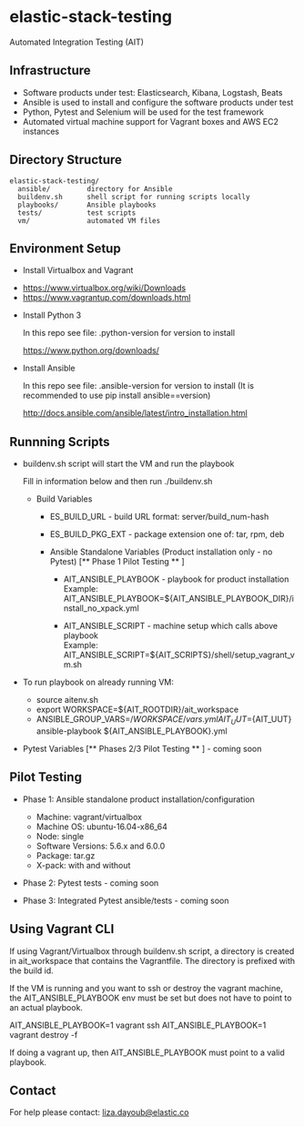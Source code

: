 # elastic-stack-testing

Automated Integration Testing (AIT)

## Infrastructure

 - Software products under test: Elasticsearch, Kibana, Logstash, Beats
 - Ansible is used to install and configure the software products under test
 - Python, Pytest and Selenium will be used for the test framework
 - Automated virtual machine support for Vagrant boxes and AWS EC2 instances

## Directory Structure

```
elastic-stack-testing/
  ansible/         directory for Ansible
  buildenv.sh      shell script for running scripts locally
  playbooks/       Ansible playbooks
  tests/           test scripts
  vm/              automated VM files
```

## Environment Setup

 * Install Virtualbox and Vagrant

  - https://www.virtualbox.org/wiki/Downloads
  - https://www.vagrantup.com/downloads.html

* Install Python 3

  In this repo see file: .python-version for version to install

  https://www.python.org/downloads/

* Install Ansible

  In this repo see file: .ansible-version for version to install (It is recommended to use pip install ansible==version)

  http://docs.ansible.com/ansible/latest/intro_installation.html

## Runnning Scripts

* buildenv.sh script will start the VM and run the playbook

  Fill in information below and then run ./buildenv.sh   

  - Build Variables
    - ES_BUILD_URL - build URL format: server/build_num-hash   
    - ES_BUILD_PKG_EXT - package extension one of: tar, rpm, deb

    - Ansible Standalone Variables (Product installation only - no Pytest) [** Phase 1 Pilot Testing ** ]
      - AIT_ANSIBLE_PLAYBOOK - playbook for product installation   
        Example: AIT_ANSIBLE_PLAYBOOK=${AIT_ANSIBLE_PLAYBOOK_DIR}/install_no_xpack.yml

      - AIT_ANSIBLE_SCRIPT - machine setup which calls above playbook      
        Example: AIT_ANSIBLE_SCRIPT=${AIT_SCRIPTS}/shell/setup_vagrant_vm.sh   

* To run playbook on already running VM:
    - source aitenv.sh
    - export WORKSPACE=${AIT_ROOTDIR}/ait_workspace
    - ANSIBLE_GROUP_VARS=/${WORKSPACE}/vars.yml AIT_UUT=${AIT_UUT} ansible-playbook ${AIT_ANSIBLE_PLAYBOOK}.yml


* Pytest Variables [** Phases 2/3 Pilot Testing ** ] - coming soon

## Pilot Testing

  - Phase 1: Ansible standalone product installation/configuration
      - Machine: vagrant/virtualbox
      - Machine OS: ubuntu-16.04-x86_64
      - Node: single
      - Software Versions: 5.6.x and 6.0.0
      - Package: tar.gz
      - X-pack: with and without  


  - Phase 2: Pytest tests - coming soon

  - Phase 3: Integrated Pytest ansible/tests - coming soon

## Using Vagrant CLI

  If using Vagrant/Virtualbox through buildenv.sh script, a directory is created in ait_workspace
  that contains the Vagrantfile.  The directory is prefixed with the build id.  

  If the VM is running and you want to ssh or destroy the vagrant machine, the AIT_ANSIBLE_PLAYBOOK env must
  be set but does not have to point to an actual playbook.

  AIT_ANSIBLE_PLAYBOOK=1 vagrant ssh
  AIT_ANSIBLE_PLAYBOOK=1 vagrant destroy -f

  If doing a vagrant up, then AIT_ANSIBLE_PLAYBOOK must point to a valid playbook.

## Contact

  For help please contact: liza.dayoub@elastic.co
